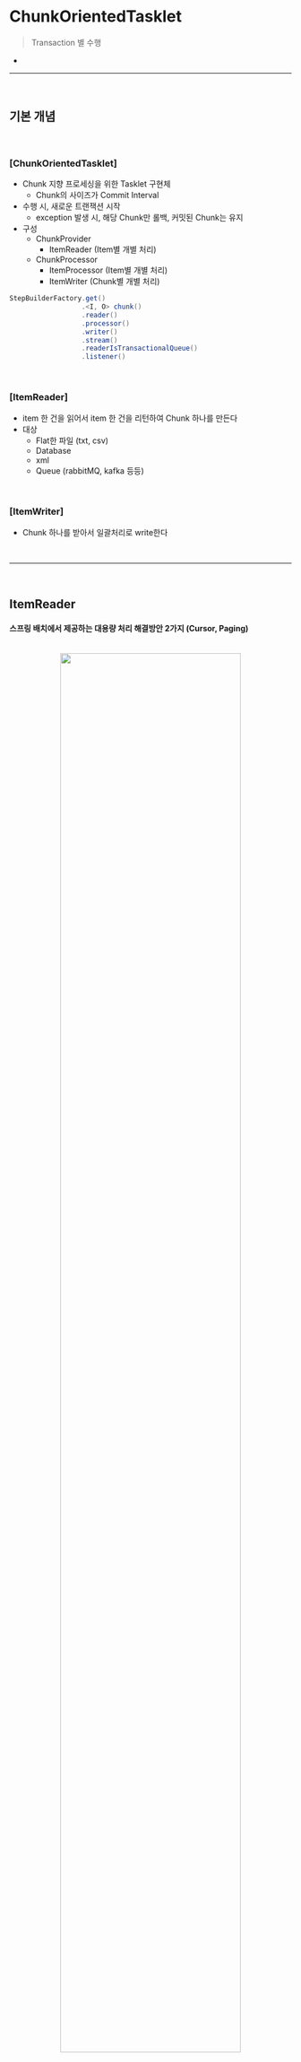 # ChunkOrientedTasklet
> Transaction 별 수행
* 

<hr>
<br>

## 기본 개념
#### 

<br>

### [ChunkOrientedTasklet]
* Chunk 지향 프로세싱을 위한 Tasklet 구현체
  * Chunk의 사이즈가 Commit Interval
* 수행 시, 새로운 트랜잭션 시작
  * exception 발생 시, 해당 Chunk만 롤백, 커밋된 Chunk는 유지
* 구성
  * ChunkProvider
    * ItemReader (Item별 개별 처리)
  * ChunkProcessor
    * ItemProcessor (Item별 개별 처리)
    * ItemWriter (Chunk별 개별 처리)
```java
StepBuilderFactory.get()
                  .<I, O> chunk()
                  .reader()
                  .processor()
                  .writer()
                  .stream()
                  .readerIsTransactionalQueue()
                  .listener()
```

<br>

### [ItemReader]
* item 한 건을 읽어서 item 한 건을 리턴하여 Chunk 하나를 만든다 
* 대상
  * Flat한 파일 (txt, csv)
  * Database
  * xml
  * Queue (rabbitMQ, kafka 등등)

<br>

### [ItemWriter]
* Chunk 하나를 받아서 일괄처리로 write한다

<br>
<hr>
<br>

## ItemReader
#### 스프링 배치에서 제공하는 대용량 처리 해결방안 2가지 (Cursor, Paging)

<br>

<div align="center">
  <img width="80%" src="https://github.com/PoSungKim/development_study/assets/37537227/dc4321e1-370a-45b7-9369-c8c2dc35e8cd">
</div>

<br>

### Cursor-based
* 현재의 행에서 다음 행으로 이동하면서 데이터 반환이 진행되는 Streaming 방식의 IO
* JDBC ResultSet의 next() 메소드가 호출되고, DB의 행이 객체와 매핑되어 사용할 수 있게 된다
* 비고
  * DB Connection이 모든 행을 읽을 때까지 유지되기 때문에, DB 및 SocketTimeout을 넉넉히 설정 필요
  * 모든 결과를 메모리에 할당하기 때문에, 메모리 사용량 증가
* 메모리가 충분하고, Connection을 길게 잡아도 문제없는 환경에서 사용 가능

<br>

### Paging-based
* 페이징 단위로 데이터를 조회하는 방식
  * 페이지 사이즈만큼 메모리로 모두 적재한 이후에 한 개씩 조회
* 시작 행 번호 및 페이지 사이즈 세팅 필요
  * Offset, Limit
* 비고
  * Connection을 연결한 이후에, 한 페이지를 읽고, 다시 Connection을 끊는 형태이기 때문에, SocketTimeout Exception이 발생할 경우 감소
  * 페이징 단위만큼만 메모리에 할당하기 때문에, 메모리 사용 감소
* 메모리가 불충분하고, Connection을 짧게 잡아야 하는 환경에서 사용 가능

<br>
<hr>
<br>

